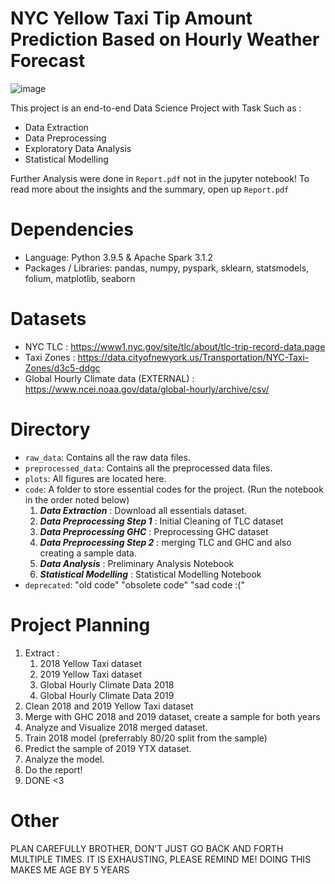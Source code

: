 # NYC Yellow Taxi Tip Amount Prediction Based on Hourly Weather Forecast
![image](https://user-images.githubusercontent.com/80492691/144410448-7a1627d7-2279-4927-8c4b-9c26e7b4d6de.png)

This project is an end-to-end Data Science Project with Task Such as :
- Data Extraction
- Data Preprocessing
- Exploratory Data Analysis
- Statistical Modelling

Further Analysis were done in `Report.pdf` not in the jupyter notebook! To read more about the insights and the summary, open up `Report.pdf`

# Dependencies
- Language: Python 3.9.5 & Apache Spark 3.1.2
- Packages / Libraries: pandas, numpy, pyspark, sklearn, statsmodels, folium, matplotlib, seaborn

# Datasets
- NYC TLC : https://www1.nyc.gov/site/tlc/about/tlc-trip-record-data.page
- Taxi Zones : https://data.cityofnewyork.us/Transportation/NYC-Taxi-Zones/d3c5-ddgc
- Global Hourly Climate data (EXTERNAL) : https://www.ncei.noaa.gov/data/global-hourly/archive/csv/

# Directory
- `raw_data`: Contains all the raw data files. 
- `preprocessed_data`: Contains all the preprocessed data files.
- `plots`: All figures are located here.
- `code`: A folder to store essential codes for the project. (Run the notebook in the order noted below)
    1. __*Data Extraction*__ : Download all essentials dataset.
    2. __*Data Preprocessing Step 1*__ : Initial Cleaning of TLC dataset
    3. __*Data Preprocessing GHC*__ : Preprocessing GHC dataset
    4. __*Data Preprocessing Step 2*__ : merging TLC and GHC and also creating a sample data.
    5. __*Data Analysis*__ : Preliminary Analysis Notebook
    6. __*Statistical Modelling*__ : Statistical Modelling Notebook
- `deprecated`: "old code" "obsolete code" "sad code :("

# Project Planning
1. Extract :
    1. 2018 Yellow Taxi dataset 
    2. 2019 Yellow Taxi dataset
    3. Global Hourly Climate Data 2018 
    4. Global Hourly Climate Data 2019
4. Clean 2018 and 2019 Yellow Taxi dataset
5. Merge with GHC 2018 and 2019 dataset, create a sample for both years
6. Analyze and Visualize 2018 merged dataset.
7. Train 2018 model (preferrably 80/20 split from the sample)
8. Predict the sample of 2019 YTX dataset.
9. Analyze the model.
10. Do the report!
11. DONE <3

# Other
PLAN CAREFULLY BROTHER, DON'T JUST GO BACK AND FORTH MULTIPLE TIMES. IT IS EXHAUSTING, PLEASE REMIND ME! DOING THIS MAKES ME AGE BY 5 YEARS
